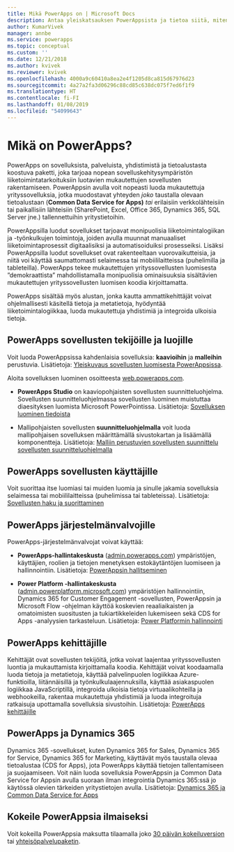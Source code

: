 ```yaml
---
title: Mikä PowerApps on | Microsoft Docs
description: Antaa yleiskatsauksen PowerAppsista ja tietoa siitä, miten käyttäjät, sovellusten tekijät, järjestelmänvalvojat ja ammattikehittäjät voivat käyttää sitä.
author: KumarVivek
manager: annbe
ms.service: powerapps
ms.topic: conceptual
ms.custom: ''
ms.date: 12/21/2018
ms.author: kvivek
ms.reviewer: kvivek
ms.openlocfilehash: 4000a9c60410a8ea2e4f1205d8ca815d67976d23
ms.sourcegitcommit: 4a27a2fa3d06296c88cd85c638dc075f7ed6f1f9
ms.translationtype: HT
ms.contentlocale: fi-FI
ms.lasthandoff: 01/08/2019
ms.locfileid: "54099643"
---
```

# <a name="what-is-powerapps"></a>Mikä on PowerApps?

PowerApps on sovelluksista, palveluista, yhdistimistä ja tietoalustasta koostuva paketti, joka tarjoaa nopean sovelluskehitysympäristön liiketoimintatarkoituksiin luotavien mukautettujen sovellusten rakentamiseen. PowerAppsin avulla voit nopeasti luoda mukautettuja yrityssovelluksia, jotka muodostavat yhteyden *joko* taustalla olevaan tietoalustaan (**Common Data Service for Apps)** *tai* erilaisiin verkkolähteisiin tai paikallisiin lähteisiin (SharePoint, Excel, Office 365, Dynamics 365, SQL Server jne.) tallennettuihin yritystietoihin. 

PowerAppsilla luodut sovellukset tarjoavat monipuolisia liiketoimintalogiikan ja -työnkulkujen toimintoja, joiden avulla muunnat manuaaliset liiketoimintaprosessit digitaalisiksi ja automatisoiduiksi prosesseiksi. Lisäksi PowerAppsilla luodut sovellukset ovat rakenteeltaan vuorovaikutteisia, ja niitä voi käyttää saumattomasti selaimessa tai mobiililaitteissa (puhelimilla ja tableteilla). PowerApps tekee mukautettujen yrityssovellusten luomisesta ”demokraattista” mahdollistamalla monipuolisia ominaisuuksia sisältävien mukautettujen yrityssovellusten luomisen koodia kirjoittamatta.

PowerApps sisältää myös alustan, jonka kautta ammattikehittäjät voivat ohjelmallisesti käsitellä tietoja ja metatietoja, hyödyntää liiketoimintalogiikkaa, luoda mukautettuja yhdistimiä ja integroida ulkoisia tietoja.

## <a name="powerapps-for-app-makerscreators"></a>PowerApps sovellusten tekijöille ja luojille

Voit luoda PowerAppsissa kahdenlaisia sovelluksia: **kaavioihin** ja **malleihin** perustuvia. Lisätietoja: [Yleiskuvaus sovellusten luomisesta PowerAppsissa](maker/index.md).

Aloita sovelluksen luominen osoitteesta [web.powerapps.com](https://web.powerapps.com).

- **PowerApps Studio** on kaaviopohjaisten sovellusten suunnitteluohjelma. Sovellusten suunnitteluohjelmassa sovellusten luominen muistuttaa diaesityksen luomista Microsoft PowerPointissa. Lisätietoja: [Sovelluksen luominen tiedoista](/powerapps/maker/canvas-apps/data-platform-create-app)  

- Mallipohjaisten sovellusten **suunnitteluohjelmalla** voit luoda mallipohjaisen sovelluksen määrittämällä sivustokartan ja lisäämällä komponentteja. Lisätietoja: [Malliin perustuvien sovellusten suunnittelu sovellusten suunnitteluohjelmalla](maker/model-driven-apps/design-custom-business-apps-using-app-designer.md)

## <a name="powerapps-for-app-users"></a>PowerApps sovellusten käyttäjille

Voit suorittaa itse luomiasi tai muiden luomia ja sinulle jakamia sovelluksia selaimessa tai mobiililaitteissa (puhelimissa tai tableteissa). Lisätietoja: [Sovellusten haku ja suorittaminen](user/index.md)

## <a name="powerapps-for-admins"></a>PowerApps järjestelmänvalvojille

PowerApps-järjestelmänvalvojat voivat käyttää:

- **PowerApps-hallintakeskusta** ([admin.powerapps.com](https://admin.powerapps.com)) ympäristöjen, käyttäjien, roolien ja tietojen menetyksen estokäytäntöjen luomiseen ja hallinnointiin. Lisätietoja: [PowerAppsin hallitseminen](administrator/admin-guide.md)

- **Power Platform -hallintakeskusta** ([admin.powerplatform.microsoft.com](https://admin.powerplatform.microsoft.com)) ympäristöjen hallinnointiin, Dynamics 365 for Customer Engagement -sovellusten, PowerAppsin ja Microsoft Flow -ohjelman käyttöä koskevien reaaliaikaisten ja omatoimisten suositusten ja tukiartikkeleiden lukemiseen sekä CDS for Apps -analyysien tarkasteluun. Lisätietoja: [Power Platformin hallinnointi](https://docs.microsoft.com/power-platform/admin/admin-guide)

## <a name="powerapps-for-developers"></a>PowerApps kehittäjille

Kehittäjät ovat sovellusten tekijöitä, jotka voivat laajentaa yrityssovellusten luontia ja mukauttamista kirjoittamalla koodia. Kehittäjät voivat koodaamalla luoda tietoja ja metatietoja, käyttää palvelinpuolen logiikkaa Azure-funktioilla, liitännäisillä ja työnkulkulaajennuksilla, käyttää asiakaspuolen logiikkaa JavaScriptillä, integroida ulkoisia tietoja virtuaalikohteilla ja webhookeilla, rakentaa mukautettuja yhdistimiä ja luoda integroituja ratkaisuja upottamalla sovelluksia sivustoihin. Lisätietoja: [PowerApps kehittäjille](/powerapps/#pivot=home&panel=developer)

## <a name="powerapps-and-dynamics-365"></a>PowerApps ja Dynamics 365

Dynamics 365 -sovellukset, kuten Dynamics 365 for Sales, Dynamics 365 for Service, Dynamics 365 for Marketing, käyttävät myös taustalla olevaa tietoalustaa (CDS for Apps), jota PowerApps käyttää tietojen tallentamiseen ja suojaamiseen. Voit näin luoda sovelluksia PowerAppsin ja Common Data Service for Appsin avulla suoraan ilman integrointia Dynamics 365:ssä jo käytössä olevien tärkeiden yritystietojen avulla. Lisätietoja: [Dynamics 365 ja Common Data Service for Apps](maker/common-data-service/data-platform-intro.md#dynamics-365-and-the-common-data-service-for-apps)

## <a name="try-powerapps-for-free"></a>Kokeile PowerAppsia ilmaiseksi

Voit kokeilla PowerAppsia maksutta tilaamalla joko [30 päivän kokeiluversion](maker/signup-for-powerapps.md) tai [yhteisöpalvelupaketin](maker/dev-community-plan.md).
